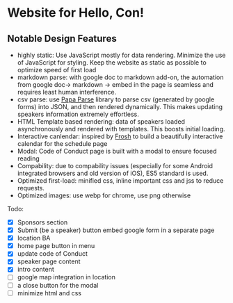 # Website for Hello, Con!
## Notable Design Features
- highly static: Use JavaScript mostly for data rendering. Minimize the use of JavaScript for styling. Keep the website as static as possible to optimize speed of first load
- markdown parse: with google doc to markdown add-on, the automation from google doc-> markdown -> embed in the page is seamless and requires least human interference.
- csv parse: use [Papa Parse](http://papaparse.com/) library to parse csv (generated by google forms) into JSON, and then rendered dynamically. This makes updating speakers information extremely effortless.
- HTML Template based rendering: data of speakers loaded asynchronously and rendered with templates. This boosts initial loading.
- Interactive canlendar: inspired by [Frosh](https://www.orientation.skule.ca/) to build a beautifully interactive calendar for the schedule page
- Modal: Code of Conduct page is built with a modal to ensure focused reading
- Compability: due to compability issues (especially for some Android integrated browsers and old version of iOS), ES5 standard is used.
- Optimized first-load: minified css, inline important css and jss to reduce requests.
- Optimized images: use webp for chrome, use png otherwise

Todo:

 - [x] Sponsors section
 - [x] Submit (be a speaker) button embed google form in a separate page
 - [x] location BA
 - [x] home page button in menu
 - [x] update code of Conduct
 - [x] speaker page content
 - [x] intro content
 - [ ] google map integration in location
 - [ ] a close button for the modal
 - [ ] minimize html and css